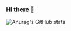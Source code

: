 ### Hi there 👋

![Anurag's GitHub stats](https://github-readme-stats.vercel.app/api?username=alwaysJOne&show_icons=true&theme=shadow_green)
